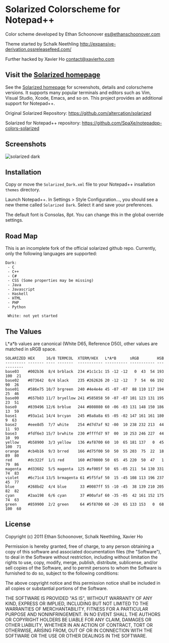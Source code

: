 Solarized Colorscheme for Notepad++
===================================

Color scheme developed by Ethan Schoonover <es@ethanschoonover.com>

Theme started by Schalk Neethling <http://expansive-derivation.ossreleasefeed.com/>

Further hacked by Xavier Ho <contact@xavierho.com>

Visit the [Solarized homepage]
------------------------------

See the [Solarized homepage] for screenshots, details and colorscheme versions. It supports
many popular terminals and editors such as Vim, Visual Studio, Xcode, Emacs, and so on. This
project provides an additional support for Notepad++.

Original Solarized Repository: https://github.com/altercation/solarized

Solarized for Notepad++ repository: https://github.com/SpaXe/notepadpp-colors-solarized

[Solarized homepage]:   http://ethanschoonover.com/solarized
[Solarized repository]: https://github.com/altercation/solarized
[Solarized for Notepad++ repository]: https://github.com/SpaXe/notepadpp-colors-solarized

Screenshots
-----------

![solarized dark](https://github.com/altercation/solarized/raw/master/img/solarized-vim.png)

Installation
------------

Copy or move the `Solarized_Dark.xml` file to your Notepad++ insallation `themes` directory.

Launch Notepad++. In Settings > Style Configuration..., you should see a new theme called
`Solarized Dark`. Select it and save your preferences.

The default font is Consolas, 8pt. You can change this in the global override settings.

Road Map
--------
This is an incomplete fork of the official solarized github repo. Currently, only the
following languages are supported:

    Dark:
     - C
     - C++
     - C#
     - CSS (Some properties may be missing)
     - Java
     - Javascript
     - Haskell
     - HTML
     - PHP
     - Python
     
     White: not yet started

The Values
----------

L\*a\*b values are canonical (White D65, Reference D50), other values are 
matched in sRGB space.

    SOLARIZED HEX     16/8 TERMCOL  XTERM/HEX   L*A*B      sRGB        HSB
    --------- ------- ---- -------  ----------- ---------- ----------- -----------
    base03    #002b36  8/4 brblack  234 #1c1c1c 15 -12 -12   0  43  54 193 100  21
    base02    #073642  0/4 black    235 #262626 20 -12 -12   7  54  66 192  90  26
    base01    #586e75 10/7 brgreen  240 #4e4e4e 45 -07 -07  88 110 117 194  25  46
    base00    #657b83 11/7 bryellow 241 #585858 50 -07 -07 101 123 131 195  23  51
    base0     #839496 12/6 brblue   244 #808080 60 -06 -03 131 148 150 186  13  59
    base1     #93a1a1 14/4 brcyan   245 #8a8a8a 65 -05 -02 147 161 161 180   9  63
    base2     #eee8d5  7/7 white    254 #d7d7af 92 -00  10 238 232 213  44  11  93
    base3     #fdf6e3 15/7 brwhite  230 #ffffd7 97  00  10 253 246 227  44  10  99
    yellow    #b58900  3/3 yellow   136 #af8700 60  10  65 181 137   0  45 100  71
    orange    #cb4b16  9/3 brred    166 #d75f00 50  50  55 203  75  22  18  89  80
    red       #dc322f  1/1 red      160 #d70000 50  65  45 220  50  47   1  79  86
    magenta   #d33682  5/5 magenta  125 #af005f 50  65 -05 211  54 130 331  74  83
    violet    #6c71c4 13/5 brmagenta 61 #5f5faf 50  15 -45 108 113 196 237  45  77
    blue      #268bd2  4/4 blue      33 #0087ff 55 -10 -45  38 139 210 205  82  82
    cyan      #2aa198  6/6 cyan      37 #00afaf 60 -35 -05  42 161 152 175  74  63
    green     #859900  2/2 green     64 #5f8700 60 -20  65 133 153   0  68 100  60
    
License
-------
Copyright (c) 2011 Ethan Schoonover, Schalk Neethling, Xavier Ho

Permission is hereby granted, free of charge, to any person obtaining a copy
of this software and associated documentation files (the "Software"), to deal
in the Software without restriction, including without limitation the rights
to use, copy, modify, merge, publish, distribute, sublicense, and/or sell
copies of the Software, and to permit persons to whom the Software is
furnished to do so, subject to the following conditions:

The above copyright notice and this permission notice shall be included in
all copies or substantial portions of the Software.

THE SOFTWARE IS PROVIDED "AS IS", WITHOUT WARRANTY OF ANY KIND, EXPRESS OR
IMPLIED, INCLUDING BUT NOT LIMITED TO THE WARRANTIES OF MERCHANTABILITY,
FITNESS FOR A PARTICULAR PURPOSE AND NONINFRINGEMENT. IN NO EVENT SHALL THE
AUTHORS OR COPYRIGHT HOLDERS BE LIABLE FOR ANY CLAIM, DAMAGES OR OTHER
LIABILITY, WHETHER IN AN ACTION OF CONTRACT, TORT OR OTHERWISE, ARISING FROM,
OUT OF OR IN CONNECTION WITH THE SOFTWARE OR THE USE OR OTHER DEALINGS IN
THE SOFTWARE.
